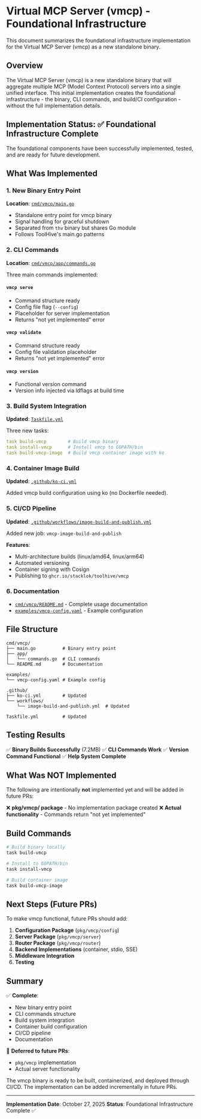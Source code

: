 # Virtual MCP Server (vmcp) - Foundational Infrastructure

This document summarizes the foundational infrastructure implementation for the Virtual MCP Server (vmcp) as a new standalone binary.

## Overview

The Virtual MCP Server (vmcp) is a new standalone binary that will aggregate multiple MCP (Model Context Protocol) servers into a single unified interface. This initial implementation creates the foundational infrastructure - the binary, CLI commands, and build/CI configuration - without the full implementation details.

## Implementation Status: ✅ Foundational Infrastructure Complete

The foundational components have been successfully implemented, tested, and are ready for future development.

## What Was Implemented

### 1. New Binary Entry Point

**Location**: [`cmd/vmcp/main.go`](../cmd/vmcp/main.go)

- Standalone entry point for vmcp binary
- Signal handling for graceful shutdown
- Separated from `thv` binary but shares Go module
- Follows ToolHive's main.go patterns

### 2. CLI Commands

**Location**: [`cmd/vmcp/app/commands.go`](../cmd/vmcp/app/commands.go)

Three main commands implemented:

#### `vmcp serve`
- Command structure ready
- Config file flag (`--config`)
- Placeholder for server implementation
- Returns "not yet implemented" error

#### `vmcp validate`
- Command structure ready
- Config file validation placeholder
- Returns "not yet implemented" error

#### `vmcp version`
- Functional version command
- Version info injected via ldflags at build time

### 3. Build System Integration

**Updated**: [`Taskfile.yml`](../Taskfile.yml)

Three new tasks:
```yaml
task build-vmcp        # Build vmcp binary
task install-vmcp      # Install vmcp to GOPATH/bin
task build-vmcp-image  # Build vmcp container image with ko
```

### 4. Container Image Build

**Updated**: [`.github/ko-ci.yml`](../.github/ko-ci.yml)

Added vmcp build configuration using ko (no Dockerfile needed).

### 5. CI/CD Pipeline

**Updated**: [`.github/workflows/image-build-and-publish.yml`](../.github/workflows/image-build-and-publish.yml)

Added new job: `vmcp-image-build-and-publish`

**Features**:
- Multi-architecture builds (linux/amd64, linux/arm64)
- Automated versioning
- Container signing with Cosign
- Publishing to `ghcr.io/stacklok/toolhive/vmcp`

### 6. Documentation

- [`cmd/vmcp/README.md`](../cmd/vmcp/README.md) - Complete usage documentation
- [`examples/vmcp-config.yaml`](../examples/vmcp-config.yaml) - Example configuration

## File Structure

```
cmd/vmcp/
├── main.go          # Binary entry point
├── app/
│   └── commands.go  # CLI commands
└── README.md        # Documentation

examples/
└── vmcp-config.yaml # Example config

.github/
├── ko-ci.yml        # Updated
└── workflows/
    └── image-build-and-publish.yml  # Updated

Taskfile.yml         # Updated
```

## Testing Results

✅ **Binary Builds Successfully** (7.2MB)
✅ **CLI Commands Work**
✅ **Version Command Functional**
✅ **Help System Complete**

## What Was NOT Implemented

The following are intentionally **not** implemented yet and will be added in future PRs:

❌ **pkg/vmcp/ package** - No implementation package created
❌ **Actual functionality** - Commands return "not yet implemented"

## Build Commands

```bash
# Build binary locally
task build-vmcp

# Install to GOPATH/bin
task install-vmcp

# Build container image
task build-vmcp-image
```

## Next Steps (Future PRs)

To make vmcp functional, future PRs should add:

1. **Configuration Package** (`pkg/vmcp/config`)
2. **Server Package** (`pkg/vmcp/server`)
3. **Router Package** (`pkg/vmcp/router`)
4. **Backend Implementations** (container, stdio, SSE)
5. **Middleware Integration**
6. **Testing**

## Summary

✅ **Complete**:
- New binary entry point
- CLI commands structure
- Build system integration
- Container build configuration
- CI/CD pipeline
- Documentation

🔄 **Deferred to future PRs**:
- `pkg/vmcp` implementation
- Actual server functionality

The vmcp binary is ready to be built, containerized, and deployed through CI/CD. The implementation can be added incrementally in future PRs.

---

**Implementation Date**: October 27, 2025
**Status**: Foundational Infrastructure Complete ✅
